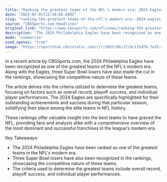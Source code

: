 ```yaml
---
title: "Ranking the greatest teams of the NFL's modern era: 2024 Eagles, three Super Bowl losers make the cut"
date: "2025-07-01T13:34:05.000Z"
slug: "ranking-the-greatest-teams-of-the-nfl's-modern-era:-2024-eagles-three-super-bowl-losers-make-the-cut"
source: "CBSSports.com Headlines"
original_link: "https://www.cbssports.com/nfl/news/ranking-the-greatest-teams-of-the-nfls-modern-era-2024-eagles-three-super-bowl-losers-make-the-cut/"
description: "The 2024 Philadelphia Eagles have been recognized as one of the greatest teams of the NFL's modern era, along with three Super Bowl losers. The rankings are based on factors such as overall record, playoff success, and individual player performances. The article highlights the 2024 Eagles for their outstanding achievements and success during that season, solidifying their place among the elite teams in NFL history. These rankings provide valuable insight into the most dominant and successful franchises in the league's modern era for fans and analysts."
mode: "summarize"
used_openai: "true"
image: "https://sportshub.cbsistatic.com/i/r/2025/06/27/bc115df8-7a33-4c4c-b134-635f7403fbac/thumbnail/1200x675/b69bf72ab466af2e13ebf20ba153f4d1/mossvikings.jpg"
---
```


In a recent article by CBSSports.com, the 2024 Philadelphia Eagles have been recognized as one of the greatest teams of the NFL's modern era. Along with the Eagles, three Super Bowl losers have also made the cut in the rankings, showcasing the competitive nature of these teams.

The article delves into the criteria utilized to determine the greatest teams, focusing on factors such as overall record, playoff success, and individual player performances. The 2024 Eagles are specifically highlighted for their outstanding achievements and success during that particular season, solidifying their place among the elite teams in NFL history.

These rankings offer valuable insight into the best teams to have graced the NFL, providing fans and analysts alike with a comprehensive overview of the most dominant and successful franchises in the league's modern era.

Key Takeaways:
- The 2024 Philadelphia Eagles have been ranked as one of the greatest teams in the NFL's modern era.
- Three Super Bowl losers have also been recognized in the rankings, showcasing the competitive nature of these teams.
- The criteria used to determine the greatest teams include overall record, playoff success, and individual player performances.